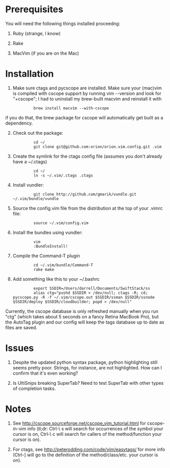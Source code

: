 
Prerequisites
=============

You will need the following things installed proceedng:

1. Ruby (strange, I know)

2. Rake

3. MacVim (if you are on the Mac)

Installation
============

1. Make sure ctags and pycscope are installed.  Make sure your (mac)vim is compiled with cscope support by running vim --version and look for "+cscope"; I had to uninstall my brew-built macvim and reinstall it with

                brew install macvim --with-cscope

if you do that, the brew package for cscope will automatically get built as a dependency.

2. Check out the package:

				cd ~/
				git clone git@github.com:orion/orion.vim.config.git .vim

3. Create the symlink for the ctags config file (assumes you don't already have a ~/.ctags)

                cd ~/
                ln -s ~/.vim/.ctags .ctags

4. Install vundler:

				git clone http://github.com/gmarik/vundle.git ~/.vim/bundle/vundle

5. Source the config.vim file from the distribution at the top of your .vimrc file:

				source ~/.vim/config.vim

6. Install the bundles using vundler:

				vim
				:BundleInstall!

7. Compile the Command-T plugin

				cd ~/.vim/bundle/Command-T
				rake make

8. Add something like this to your ~/.bashrc

                export SSDIR=/Users/darrell/Documents/SwiftStack/ss
                alias ctg="pushd $SSDIR > /dev/null; ctags -R; cd; pycscope.py -R -f ~/.vim/cscope.out $SSDIR/ssman $SSDIR/ssnode $SSDIR/deploy $SSDIR/cloudbuilder; popd > /dev/null"

Currently, the cscope database is only refreshed manually when you run "ctg" (which takes about 5 seconds on a fancy Retina MacBook Pro), but the AutoTag plugin and our config will keep the tags database up to date as files are saved.



Issues
======

1.  Despite the updated python syntax package, python highlighting still seems pretty poor.  Strings, for instance, are not highlighted.  How can I confirm that it's even working?

2.  Is UltiSnips breaking SuperTab?  Need to test SuperTab with other types of completion tasks.


Notes
=====

1.  See http://cscope.sourceforge.net/cscope_vim_tutorial.html for cscope-in-vim info (tl;dr: Ctrl-\ s will search for occurrences of the symbol your cursor is on, Ctrl-\ c will search for callers of the method/function your cursor is on).

2.  For ctags, see http://peterodding.com/code/vim/easytags/ for more info (Ctrl-] will go to the definition of the method/class/etc. your cursor is on).
